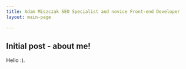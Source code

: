 ```yaml
---
title: Adam Miszczak SEO Specialist and novice Front-end Developer
layout: main-page

---
```



## Initial post - about me!
Hello :).
